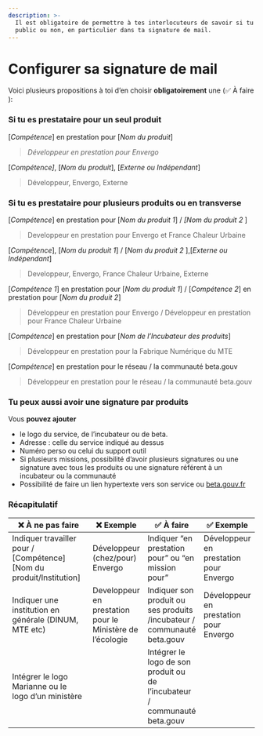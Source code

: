 ```yaml
---
description: >-
  Il est obligatoire de permettre à tes interlocuteurs de savoir si tu es agent
  public ou non, en particulier dans ta signature de mail.
---
```


# Configurer sa signature de mail

Voici plusieurs propositions à toi d’en choisir **obligatoirement** une (✅ À faire ):

### Si tu es prestataire pour un seul produit&#x20;

\[_Compétence_] en prestation pour \[_Nom du produit_]

> &#x20;_Développeur en prestation pour Envergo_

\[_Compétence]_, \[_Nom du produit_], \[_Externe ou Indépendant_]

> Développeur, Envergo, Externe

### Si tu es prestataire pour plusieurs produits ou en transverse&#x20;

\[_Compétence_] en prestation pour \[_Nom du produit 1_] / _\[Nom du produit 2_ ]

> Developpeur en prestation pour Envergo et France Chaleur Urbaine

\[_Compétence_], \[_Nom du produit 1_] / \[_Nom du produit 2_ ],\[_Externe ou Indépendant_]

> Developpeur, Envergo, France Chaleur Urbaine, Externe

\[_Compétence 1_] en prestation pour \[_Nom du produit 1_] / \[_Compétence 2_] en prestation pour \[_Nom du produit 2_]

> Développeur en prestation pour Envergo / Développeur en prestation pour France Chaleur Urbaine

\[_Compétence_] en prestation pour \[_Nom de l’Incubateur des produits_]

> Développeur en prestation pour la Fabrique Numérique du MTE

\[_Compétence_] en prestation pour le réseau / la communauté beta.gouv

> Développeur en prestation pour le réseau / la communauté beta.gouv

### Tu peux aussi avoir **une signature par produits**

Vous **pouvez ajouter**

* le logo du service, de l’incubateur ou de beta.
* Adresse : celle du service indiqué au dessus
* Numéro perso ou celui du support outil
* Si plusieurs missions, possibilité d’avoir plusieurs signatures ou une signature avec tous les produits ou une signature référent à un incubateur ou la communauté
* Possibilité de faire un lien hypertexte vers son service ou [beta.gouv.fr](http://beta.gouv.fr)

### **Récapitulatif**

<table><thead><tr><th width="199">❌ À ne pas faire</th><th>❌ Exemple</th><th>✅ À faire</th><th>✅ Exemple</th></tr></thead><tbody><tr><td>Indiquer travailler pour / [Compétence] [Nom du produit/Institution]</td><td>Développeur (chez/pour) Envergo</td><td>Indiquer “en prestation pour” ou “en mission pour”</td><td>Développeur en prestation pour Envergo</td></tr><tr><td>Indiquer une institution en générale (DINUM, MTE etc)</td><td>Developpeur en prestation pour le Ministère de l’écologie</td><td>Indiquer son produit ou ses produits /incubateur / communauté beta.gouv</td><td>Développeur en prestation pour Envergo</td></tr><tr><td>Intégrer le logo Marianne ou le logo d’un ministère</td><td></td><td>Intégrer le logo de son produit ou de l’incubateur / communauté beta.gouv</td><td></td></tr></tbody></table>

